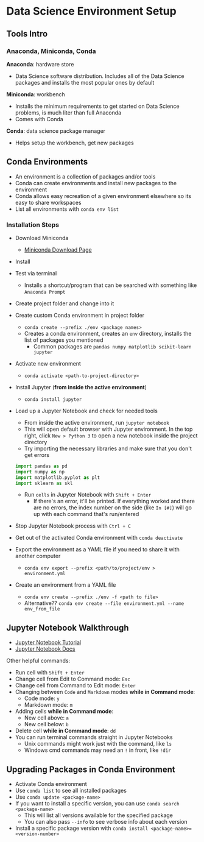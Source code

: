 # Data Science Environment Setup

## Tools Intro

### Anaconda, Miniconda, Conda

**Anaconda**: hardware store
  - Data Science software distribution. Includes all of the Data Science packages and installs the most popular ones by default

**Miniconda**: workbench
  - Installs the minimum requirements to get started on Data Science problems, is much liter than full Anaconda
  - Comes with Conda
  
**Conda**: data science package manager
  - Helps setup the workbench, get new packages

## Conda Environments

- An environment is a collection of packages and/or tools
- Conda can create environments and install new packages to the environment
- Conda allows easy recreation of a given environment elsewhere so its easy to share workspaces
- List all environments with `conda env list`

### Installation Steps

- Download Miniconda
  - [Miniconda Download Page](https://docs.conda.io/en/latest/miniconda.html)
- Install
- Test via terminal
  - Installs a shortcut/program that can be searched with something like `Anaconda Prompt`
- Create project folder and change into it
- Create custom Conda environment in project folder
  - `conda create --prefix ./env <package names>`
  - Creates a conda environment, creates an `env` directory, installs the list of packages you mentioned
    - Common packages are `pandas numpy matplotlib scikit-learn jupyter`
- Activate new environment
  - `conda activate <path-to-project-directory>`
- Install Jupyter (**from inside the active environment**)
  - `conda install jupyter`
- Load up a Jupyter Notebook and check for needed tools
  - From inside the active environment, run `jupyter notebook`
  - This will open default browser with Jupyter environment. In the top right, click `New > Python 3` to open a new notebook inside the project directory
  - Try importing the necessary libraries and make sure that you don't get errors

  ```python
  import pandas as pd
  import numpy as np
  import matplotlib.pyplot as plt
  import sklearn as skl
  ```

  - Run `cells` in Jupyter Notebook with `Shift + Enter`
    - If there's an error, it'll be printed. If everything worked and there are no errors, the index number on the side (like `In [#]`) will go up with each command that's run/entered
- Stop Jupyter Notebook process with `Ctrl + C`
- Get out of the activated Conda environment with `conda deactivate`
- Export the environment as a YAML file if you need to share it with another computer
  - `conda env export --prefix <path/to/project/env > environment.yml`
- Create an environment from a YAML file
  - `conda env create --prefix ./env -f <path to file>`
  - Alternative?? `conda env create --file environment.yml --name env_from_file`

## Jupyter Notebook Walkthrough

- [Jupyter Notebook Tutorial](https://www.dataquest.io/blog/jupyter-notebook-tutorial/)
- [Jupyter Notebook Docs](https://jupyter-notebook.readthedocs.io/en/stable/)

Other helpful commands:

- Run cell with `Shift + Enter`
- Change cell from Edit to Command mode: `Esc`
- Change cell from Command to Edit mode: `Enter`
- Changing between `Code` and `Markdown` modes **while in Command mode**:
  - Code mode: `y`
  - Markdown mode: `m`
- Adding cells **while in Command mode**:
  - New cell above: `a`
  - New cell below: `b`
- Delete cell **while in Command mode**: `dd`
- You can run terminal commands straight in Jupyter Notebooks
  - Unix commands might work just with the command, like `ls`
  - Windows cmd commands may need an `!` in front, like `!dir`

## Upgrading Packages in Conda Environment

- Activate Conda environment
- Use `conda list` to see all installed packages
- Use `conda update <package-name>` 
- If you want to install a specific version, you can use `conda search <package-name>`
  - This will list all versions available for the specified package
  - You can also pass `--info` to see verbose info about each version
- Install a specific package version with `conda install <package-name>=<version-number>`
